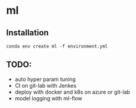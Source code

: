 # ml

## Installation
`conda env create ml -f environment.yml`

## TODO:
<!-- - featuretools -->
<!-- - auto feature selection -->
- auto hyper param tuning
- CI on git-lab with Jenkes
- deploy with docker and k8s on azure or git-lab
- model logging with ml-flow

